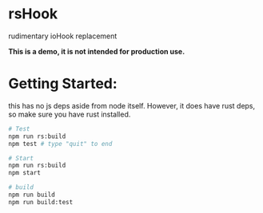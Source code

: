 # rsHook
rudimentary ioHook replacement

**This is a demo, it is not intended for production use.**

# Getting Started:
this has no js deps aside from node itself.
However, it does have rust deps, so make sure you have rust installed.

```sh
# Test
npm run rs:build
npm test # type "quit" to end

# Start
npm run rs:build
npm start

# build
npm run build
npm run build:test
```
